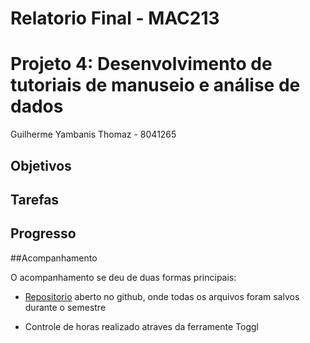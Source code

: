 # Relatorio Final - MAC213
# Projeto 4: Desenvolvimento de tutoriais de manuseio e análise de dados
Guilherme Yambanis Thomaz - 8041265

## Objetivos

## Tarefas

## Progresso

##Acompanhamento

O acompanhamento se deu de duas formas principais:

* [Repositorio](https://github.com/yambanis/MAC213) aberto no github, onde todas os arquivos foram salvos durante o semestre

* Controle de horas realizado atraves da ferramente Toggl